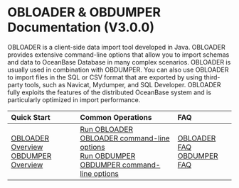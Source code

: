 OBLOADER & OBDUMPER Documentation (V3.0.0) 
=========================
OBLOADER is a client-side data import tool developed in Java. OBLOADER provides extensive command-line options that allow you to import schemas and data to OceanBase Database in many complex scenarios. OBLOADER is usually used in combination with OBDUMPER. You can also use OBLOADER to import files in the SQL or CSV format that are exported by using third-party tools, such as Navicat, Mydumper, and SQL Developer. OBLOADER fully exploits the features of the distributed OceanBase system and is particularly optimized in import performance.

|         Quick Start         | Common Operations |FAQ|
|:-----------------------|:---------|:---------|
|    [OBLOADER Overview](https://open.oceanbase.com/docs/obloaderdumper-cn/v3.0.0/10000000000014229)  <br> [OBDUMPER Overview](https://open.oceanbase.com/docs/obloaderdumper-cn/v3.0.0/10000000000014232)| [Run OBLOADER](https://open.oceanbase.com/docs/obloaderdumper-cn/v3.0.0/10000000000014236)  <br> [OBLOADER command-line options](https://open.oceanbase.com/docs/obloaderdumper-cn/v3.0.0/0000000000031748) <br> [Run OBDUMPER](https://open.oceanbase.com/docs/obloaderdumper-cn/v3.0.0/10000000000014243)<br>[OBDUMPER command-line options](https://open.oceanbase.com/docs/obloaderdumper-cn/v3.0.0/0000000000031749)   |[OBLOADER FAQ](https://open.oceanbase.com/docs/obloaderdumper-cn/v3.0.0/10000000000014231)<br> [OBDUMPER FAQ](https://open.oceanbase.com/docs/obloaderdumper-cn/v3.0.0/10000000000014234)  |